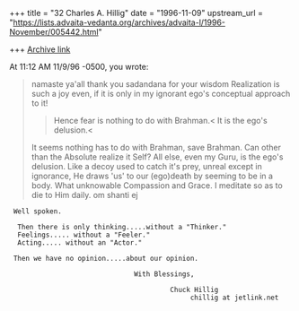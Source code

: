 +++
title = "32 Charles A. Hillig"
date = "1996-11-09"
upstream_url = "https://lists.advaita-vedanta.org/archives/advaita-l/1996-November/005442.html"

+++
[Archive link](https://lists.advaita-vedanta.org/archives/advaita-l/1996-November/005442.html)

At 11:12 AM 11/9/96 -0500, you wrote:
>namaste ya'all
>thank you sadandana for your wisdom
>Realization is such a joy even, if it is only in my ignorant ego's
>conceptual approach to it!
>
>>Hence fear is nothing to do with Brahman.<
>>It is the ego's delusion.<
>
>
>
>It seems nothing has to do with Brahman, save Brahman.
>Can other than the Absolute realize it Self?
>All else, even my Guru, is the ego's delusion. Like a decoy used to catch
>it's prey, unreal except in ignorance, He draws 'us' to our (ego)death by
>seeming to be in a body. What unknowable Compassion and Grace.
>I meditate so as to die to Him daily.
>om shanti
>ej
>

     Well spoken.

      Then there is only thinking.....without a "Thinker."
      Feelings..... without a "Feeler."
      Acting..... without an "Actor."

     Then we have no opinion.....about our opinion.

                                   With Blessings,

                                            Chuck Hillig
                                                 chillig at jetlink.net

